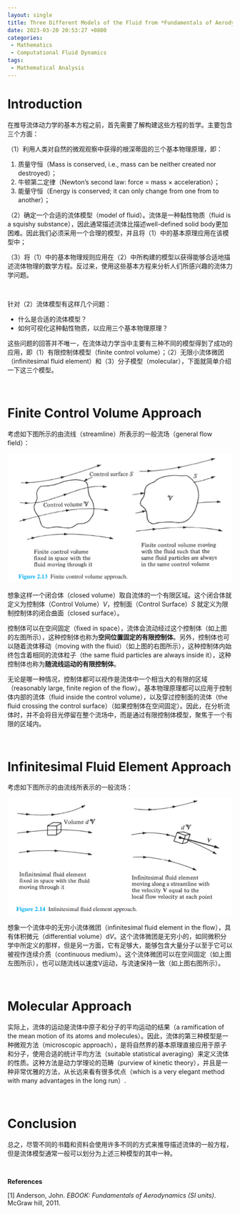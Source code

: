 ```yaml
---
layout: single
title: Three Different Models of the Fluid from *Fundamentals of Aerodynamics* by Anderson
date: 2023-03-20 20:53:27 +0800
categories: 
 - Mathematics
 - Computational Fluid Dynamics
tags:
 - Mathematical Analysis
---
```


# Introduction

在推导流体动力学的基本方程之前，首先需要了解构建这些方程的哲学。主要包含三个方面：

（1）利用人类对自然的微观观察中获得的根深蒂固的三个基本物理原理，即：

1. 质量守恒（Mass is conserved, i.e., mass can be neither created nor destroyed）；
2. 牛顿第二定律（Newton’s second law: force = mass $\times$ acceleration）；
3. 能量守恒（Energy is conserved; it can only change from one from to another）；

（2）确定一个合适的流体模型（model of fluid）。流体是一种黏性物质（fluid is a squishy substance），因此通常描述流体比描述well-defined solid body更加困难。因此我们必须采用一个合理的模型，并且将（1）中的基本原理应用在该模型中；

（3）将（1）中的基本物理规则应用在（2）中所构建的模型以获得能够合适地描述流体物理的数学方程。反过来，使用这些基本方程来分析人们所感兴趣的流体力学问题。

<br>

针对（2）流体模型有这样几个问题：

- 什么是合适的流体模型？
- 如何可视化这种黏性物质，以应用三个基本物理原理？

这些问题的回答并不唯一，在流体动力学当中主要有三种不同的模型得到了成功的应用，即（1）有限控制体模型（finite control volume）；（2）无限小流体微团（infinitesimal fluid element）和（3）分子模型（molecular），下面就简单介绍一下这三个模型。

<br>

# Finite Control Volume Approach

考虑如下图所示的由流线（streamline）所表示的一般流场（general flow field）：

![image-20230320195903811](https://github.com/HelloWorld-1017/blog-images/blob/main/migration/imgpersonal/image-20230320195903811.png?raw=true)

想象这样一个闭合体（closed volume）取自流体的一个有限区域。这个闭合体就定义为控制体（Control Volume）$V$，控制面（Control Surface）$S$ 就定义为限制控制体的闭合曲面（closed surface）。

控制体可以在空间固定（fixed in space），流体会流动经过这个控制体（如上图的左图所示），这种控制体也称为**空间位置固定的有限控制体**。另外，控制体也可以随着流体移动（moving with the fluid）（如上图的右图所示），这种控制体内始终包含着相同的流体粒子（the same fluid particles are always inside it），这种控制体也称为**随流线运动的有限控制体**。

无论是哪一种情况，控制体都可以视作是流体中一个相当大的有限的区域（reasonably large, finite region of the flow）。基本物理原理都可以应用于控制体内部的流体（fluid inside the control volume），以及穿过控制面的流体（the fluid crossing the control surface）（如果控制体在空间固定）。因此，在分析流体时，并不会将目光停留在整个流场中，而是通过有限控制体模型，聚焦于一个有限的区域内。

<br>

# Infinitesimal Fluid Element Approach

考虑如下图所示的由流线所表示的一般流场：

![image-20230320201630532](https://github.com/HelloWorld-1017/blog-images/blob/main/migration/imgpersonal/image-20230320201630532.png?raw=true)

想象一个流体中的无穷小流体微团（infinitesimal fluid element in the flow），具有体积微元（differential volume）$\mathrm{d}V$。这个流体微团是无穷小的，如同微积分学中所定义的那样，但是另一方面，它有足够大，能够包含大量分子以至于它可以被视作连续介质（continuous medium）。这个流体微团可以在空间固定（如上图左图所示），也可以随流线以速度$\boldsymbol{\mathrm{V}}$运动，与流速保持一致（如上图右图所示）。

<br>

# Molecular Approach

实际上，流体的运动是流体中原子和分子的平均运动的结果（a ramification of the mean motion of its atoms and molecules）。因此，流体的第三种模型是一种微观方法（microscopic approach），是将自然界的基本原理直接应用于原子和分子，使用合适的统计平均方法（suitable statistical averaging）来定义流体的性质。这种方法是动力学理论的范畴（purview of kinetic theory），并且是一种非常优雅的方法，从长远来看有很多优点（which is a very elegant method with many advantages in the long run）.

<br>

# Conclusion

总之，尽管不同的书籍和资料会使用许多不同的方式来推导描述流体的一般方程，但是流体模型通常一般可以划分为上述三种模型的其中一种。

<br>

**References**

[1] Anderson, John. *EBOOK: Fundamentals of Aerodynamics (SI units)*. McGraw hill, 2011.
